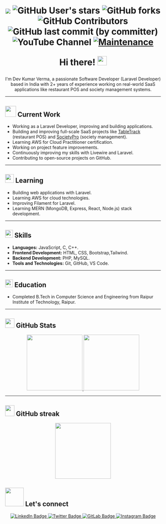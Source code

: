 <!-- <p align="center"> -->
  <!-- <img src="https://raw.githubusercontent.com/DevVerma07/DevVerma07/master/resources/hello.gif" height="250" width="1080"> -->
<!--   <img src="https://raw.githubusercontent.com/DevVerma07/DevVerma07/master/resources/home.gif" height="350" width="1080"> -->
<!-- </p> -->
<h1 align="center">

![](https://komarev.com/ghpvc/?username=DevVerma07&style=plastic&color=blue)
![GitHub User's stars](https://img.shields.io/github/stars/DevVerma07?logo=appveyor&style=plastic&labelColor=blue&color=teal)
![GitHub forks](https://img.shields.io/github/forks/DevVerma07/DevVerma07?style=plastic&labelColor=blue&color=teal)
![GitHub Contributors](https://img.shields.io/github/contributors/DevVerma07/DevVerma07?style=plastic&labelColor=blue&color=teal)
![GitHub last commit (by committer)](https://img.shields.io/github/last-commit/DevVerma07/DevVerma07?style=plastic&labelColor=blue&color=teal)
![YouTube Channel](https://img.shields.io/youtube/channel/subscribers/UCQ-iXpqlH5o3ANbtHlJFZ3Q?style=plastic&logo=youtube&logoColor=red&labelColor=blue&color=red)
[![Maintenance](https://img.shields.io/maintenance/yes/2025?style=plastic&labelColor=blue&color=teal)](https://img.shields.io/maintenance/yes/2024?style=plastic&labelColor=blue&color=teal)

<a> Hi there! <img src="https://media.giphy.com/media/hvRJCLFzcasrR4ia7z/giphy.gif" width="30"></a>

</h1>

<p align="center">
  I'm Dev Kumar Verma, a passionate Software Developer (Laravel Developer) based in India with 2+ years of experience working on real-world SaaS applications like restaurant POS and society management systems.
</p>

<hr>

<h2><img src="https://media.giphy.com/media/iIZO5d4IfSa0nkyLju/giphy.gif" width="35"> Current Work</h2>

<ul>
    <li>Working as a Laravel Developer, improving and building applications.</li>
    <li>Building and improving full-scale SaaS projects like <a href="https://codecanyon.net/item/tabletrack-the-complete-saas-restaurant-management-solution/55116396" target="_blank">TableTrack</a> (restaurant POS) and <a href="https://codecanyon.net/item/societypro-saas-society-management-software/57303227" target="_blank">SocietyPro</a> (society management).</li>
    <li>Learning AWS for Cloud Practitioner certification.</li>
    <li>Working on project feature improvements.</li>
    <li>Continuously improving my skills with Livewire and Laravel.</li>
    <li>Contributing to open-source projects on GitHub.</li>
</ul>

<hr>

<h2> <img src="https://media.tenor.com/5muD2FopQK0AAAAi/reading-om-nelle.gif" width="28"> Learning</h2>

<ul>
  <li>Building web applications with Laravel.</li>
  <li>Learning AWS for cloud technologies.</li>
  <li>Improving Filament for Laravel.</li>
  <li>Learning MERN (MongoDB, Express, React, Node.js) stack development.</li>
</ul>

<hr>

<h2><img src="https://media.giphy.com/media/QssGEmpkyEOhBCb7e1/giphy.gif" width="25"> Skills</h2> 

<ul>
  <li><b>Languages:</b> JavaScript, C, C++.</li>
  <li><b>Frontend Development:</b> HTML, CSS, Bootstrap,Tailwind.</li>
  <li><b>Backend Development:</b> PHP, MySQL.</li>
  <li><b>Tools and Technologies:</b> Git, GitHub, VS Code.</li>
</ul>

<hr>

<h2><img src="https://media.tenor.com/cj9DCDCk-rAAAAAi/wikipedia-wiki.gif" height="25" width=""> Education</h2>

<ul>
  <li>Completed B.Tech in Computer Science and Engineering from Raipur Institute of Technology, Raipur.</li>
</ul>

<hr>

<h2> <img src="https://media.giphy.com/media/cj87CxfRtrUifF3Ryk/giphy.gif" width="30"/> GitHub Stats</h2>
<p align="center">
<a href="https://github.com/DevVerma07">
  <img height="180em" src="https://github-readme-stats.vercel.app/api?username=DevVerma07&show_icons=true&theme=algolia" alt"dev stats"/>
  <img height="180em" src="https://github-readme-stats.vercel.app/api/top-langs/?username=DevVerma07&layout=compact&theme=algolia" />
</a>
</p>

<hr>

## <img src="https://media.giphy.com/media/Leoxjtlf6ABAnMlg96/giphy.gif" height="35" width="30"> GitHub streak </h2>

<p align="center">
   <picture alt="GitHub Streak">
            <source
                srcset="https://github-readme-streak-stats.devworks.co.in?user=DevVerma07&hide_border=true&theme=algolia"
                media="(prefers-color-scheme: dark)"
                height="180em"
            />
            <source
                srcset="https://github-readme-streak-stats.devworks.co.in?user=DevVerma07&hide_border=true"
                media="(prefers-color-scheme: light), (prefers-color-scheme: no-preference)"
                height="180em"
            />
            <img height="180em" src="https://github-readme-streak-stats.devworks.co.in?user=DevVerma07&hide_border=true&theme=transparent" />
        </picture>
</p>

<h2> <img src="https://github.com/milaan9/milaan9/blob/main/Handshake.gif" width="60"> Let's connect</h2>

<p align="center">
    <a href="https://www.linkedin.com/in/dev-kumar-verma/" target="_blank">
        <img src="https://img.shields.io/badge/-LinkedIn-blue?style=flat-square&logo=Linkedin&logoColor=white" alt="LinkedIn Badge">
    </a>
    <a href="https://twitter.com/Dev_verma_01" target="_blank">
        <img src="https://img.shields.io/badge/-Twitter-1ca0f1?style=flat-square&logo=twitter&logoColor=white" alt="Twitter Badge">
    </a>
     <a href="https://gitlab.com/DevVerma07" target="_blank">
    <img src="https://img.shields.io/badge/-Gitlab-black?style=flat-square&logo=gitlab&logoColor=" alt="GitLab Badge">
    </a>
  <a href="https://www.instagram.com/dev_verma_.01/" target="_blank">
    <img src="https://img.shields.io/badge/Instagram-%23833ab4?style=flat-square&logo=instagram&logoColor=white" alt="Instagram Badge">
    </a>
</p>

